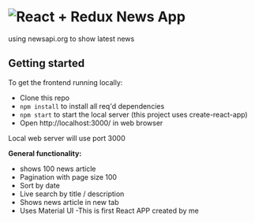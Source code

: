 # ![React + Redux News App](logo.svg)







using newsapi.org to show latest news 


## Getting started


To get the frontend running locally:

- Clone this repo
- `npm install` to install all req'd dependencies
- `npm start` to start the local server (this project uses create-react-app)
- Open http://localhost:3000/ in web browser

Local web server will use port 3000 
 



**General functionality:**

- shows 100 news article
- Pagination with page size 100
- Sort by date 
- Live search by title / description
- Shows news article in new tab
- Uses Material UI
-This is first React APP created by me
